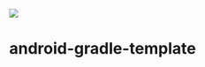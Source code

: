 ![](https://github.com/android-tut-study/android-gradle-template/workflows/check/badge.svg)
# android-gradle-template
